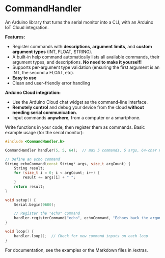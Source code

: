 # CommandHandler
An Arduino library that turns the serial monitor into a CLI, with an Arduino IoT Cloud integration.

**Features:**
- Register commands with **descriptions**, **argument limits**, and **custom argument types** (INT, FLOAT, STRING).
- A built-in help command automatically lists all available commands, their argument types, and descriptions. **No need to make it yourself!**
- Supports per-argument type validation (ensuring the first argument is an INT, the second a FLOAT, etc).
- **Easy to use**
- Clean and user-friendly error handling

**Arduino Cloud integration:**
- Use the Arduino Cloud chat widget as the command-line interface.
- **Remotely control** and debug your device from the cloud **without needing serial communication**.
- Input commands **anywhere**, from a computer or a smartphone.

Write functions in your code, then register them as commands.
Basic example usage (for the serial monitor):
```cpp
#include <CommandHandler.h>

CommandHandler handler(5, 5, 64);  // max 5 commands, 5 args, 64-char messages

// Define an echo command
String echoCommand(const String* args, size_t argCount) {
    String result;
    for (size_t i = 0; i < argCount; i++) {
        result += args[i] + " ";
    }
    return result;
}

void setup() {
    Serial.begin(9600);

    // Register the "echo" command
    handler.registerCommand("echo", echoCommand, "Echoes back the arguments.", 1, 5, nullptr, 0);
}

void loop() {
    handler.loop();  // Check for new command inputs on each loop
}
```

For documentation, see the examples or the Markdown files in /extras.